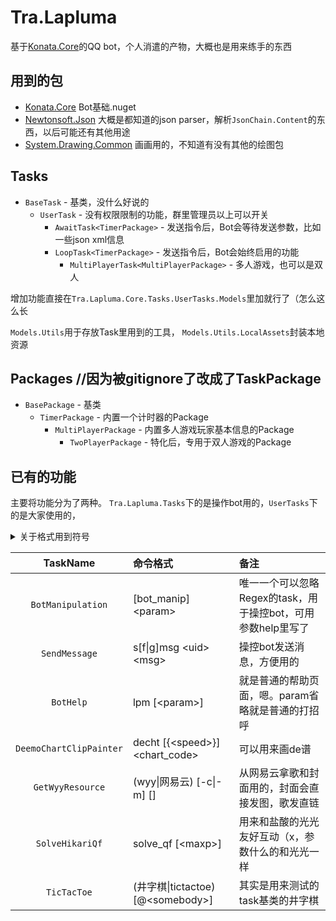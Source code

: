# Tra.Lapluma
基于[Konata.Core](https://github.com/KonataDev/Konata.Core)的QQ bot，个人消遣的产物，大概也是用来练手的东西

## 用到的包
- [Konata.Core](https://github.com/KonataDev/Konata.Core) Bot基础.nuget
- [Newtonsoft.Json](https://www.newtonsoft.com/json) 大概是都知道的json parser，解析`JsonChain.Content`的东西，以后可能还有其他用途
- [System.Drawing.Common](https://www.nuget.org/packages/System.Drawing.Common) 画画用的，不知道有没有其他的绘图包

## Tasks
- `BaseTask` - 基类，没什么好说的
  - `UserTask` - 没有权限限制的功能，群里管理员以上可以开关
    - `AwaitTask<TimerPackage>` - 发送指令后，Bot会等待发送参数，比如一些json xml信息
    - `LoopTask<TimerPackage>` - 发送指令后，Bot会始终启用的功能
      - `MultiPlayerTask<MultiPlayerPackage>` - 多人游戏，也可以是双人

增加功能直接在`Tra.Lapluma.Core.Tasks.UserTasks.Models`里加就行了（怎么这么长

`Models.Utils`用于存放Task里用到的工具，
`Models.Utils.LocalAssets`封装本地资源

## Packages //因为被gitignore了改成了TaskPackage
- `BasePackage` - 基类
  - `TimerPackage` - 内置一个计时器的Package
    - `MultiPlayerPackage` - 内置多人游戏玩家基本信息的Package
      - `TwoPlayerPackage` - 特化后，专用于双人游戏的Package

## 已有的功能
主要将功能分为了两种。
`Tra.Lapluma.Tasks`下的是操作bot用的，`UserTasks`下的是大家使用的，

<details>
<summary>关于格式用到符号</summary>

符号|注释
---|---
`[]`|可省略
`<>`|参数
`\|`|或
`()`|通常用来限定`\|`的范围

</details>

TaskName|命令格式|备注
:-:|:--|:--
`BotManipulation`|[bot_manip] &lt;param&gt;|唯一一个可以忽略Regex的task，用于操控bot，可用参数help里写了
`SendMessage`|s[f\|g]msg &lt;uid&gt; &lt;msg&gt;|操控bot发送消息，方便用的
`BotHelp`|lpm [&lt;param&gt;]|就是普通的帮助页面，嗯。param省略就是普通的打招呼
`DeemoChartClipPainter`|decht [{&lt;speed&gt;}] <chart_code>|可以用来画de谱
`GetWyyResource`|(wyy\|网易云) [-c\|-m] [<url>]|从网易云拿歌和封面用的，封面会直接发图，歌发直链
`SolveHikariQf`|solve_qf [&lt;maxp&gt;]|用来和盐酸的光光友好互动（x，参数什么的和光光一样
`TicTacToe`|(井字棋\|tictactoe) [@&lt;somebody&gt;]|其实是用来测试的task基类的井字棋

